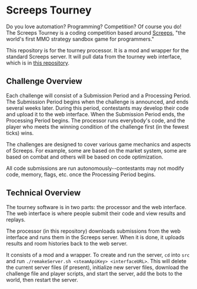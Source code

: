 # Screeps Tourney

Do you love automation? Programming? Competition? Of course you do! The Screeps Tourney is a coding competition based around [Screeps](https://screeps.com), "the world's first MMO strategy sandbox game for programmers."

This repository is for the tourney processor. It is a mod and wrapper for the standard Screeps server. It will pull data from the tourney web interface, which is in [this repository](https://github.com/FlyingPiMonster/ScreepsTourneySite).

## Challenge Overview

Each challenge will consist of a Submission Period and a Processing Period. The Submission Period begins when the challenge is announced, and ends several weeks later. During this period, contestants may develop their code and upload it to the web interface. When the Submission Period ends, the Processing Period begins. The processor runs everybody's code, and the player who meets the winning condition of the challenge first (in the fewest ticks) wins.

The challenges are designed to cover various game mechanics and aspects of Screeps. For example, some are based on the market system, some are based on combat and others will be based on code optimization.

All code submissions are run autonomously--contestants may not modify code, memory, flags, etc. once the Processing Period begins.

## Technical Overview

The tourney software is in two parts: the processor and the web interface. The web interface is where people submit their code and view results and replays.

The processor (in this repository) downloads submissions from the web interface and runs them in the Screeps server. When it is done, it uploads results and room histories back to the web server.

It consists of a mod and a wrapper. To create and run the server, `cd` into `src` and run `./remakeServer.sh <steamApiKey> <interfaceURL>`. This will delete the current server files (if present), initialize new server files, download the challenge file and player scripts, and start the server, add the bots to the world, then restart the server.
